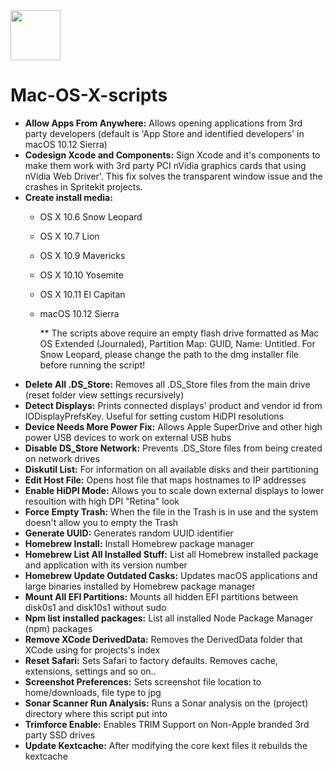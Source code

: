 <img src="http://i.imgur.com/4z5UPhJ.png" width="80px" />
<h1>Mac-OS-X-scripts</h1>


- <b>Allow Apps From Anywhere:</b> Allows opening applications from 3rd party developers (default is 'App Store and identified developers' in macOS 10.12 Sierra)
- <b>Codesign Xcode and Components:</b> Sign Xcode and it's components to make them work with 3rd party PCI nVidia graphics cards that using nVidia Web Driver'. This fix solves the transparent window issue and the crashes in Spritekit projects.
- <b>Create install media:</b>
  - OS X 10.6 Snow Leopard 
  - OS X 10.7 Lion
  - OS X 10.9 Mavericks 
  - OS X 10.10 Yosemite 
  - OS X 10.11 El Capitan
  - macOS 10.12 Sierra
 
     ** The scripts above require an empty flash drive formatted as Mac OS Extended (Journaled), Partition Map: GUID, Name: Untitled. For Snow Leopard, please change the path to the dmg installer file before running the script!
- <b>Delete All .DS_Store:</b> Removes all .DS_Store files from the main drive (reset folder view settings recursively)
- <b>Detect Displays:</b> Prints connected displays' product and vendor id from IODisplayPrefsKey. Useful for setting custom HiDPI resolutions
- <b>Device Needs More Power Fix:</b> Allows Apple SuperDrive and other high power USB devices to work on external USB hubs
- <b>Disable DS_Store Network:</b> Prevents .DS_Store files from being created on network drives
- <b>Diskutil List:</b> For information on all available disks and their partitioning
- <b>Edit Host File:</b> Opens host file that maps hostnames to IP addresses
- <b>Enable HiDPI Mode:</b> Allows you to scale down external displays to lower resoultion with high DPI "Retina" look
- <b>Force Empty Trash:</b> When the file in the Trash is in use and the system doesn't allow you to empty the Trash
- <b>Generate UUID:</b> Generates random UUID identifier
- <b>Homebrew Install:</b> Install Homebrew package manager
- <b>Homebrew List All Installed Stuff:</b> List all Homebrew installed package and application with its version number
- <b>Homebrew Update Outdated Casks:</b> Updates macOS applications and large binaries installed by Homebrew package manager
- <b>Mount All EFI Partitions:</b> Mounts all hidden EFI partitions between disk0s1 and disk10s1 without sudo
- <b>Npm list installed packages:</b> List all installed Node Package Manager (npm) packages
- <b>Remove XCode DerivedData:</b> Removes the DerivedData folder that XCode using for projects's index
- <b>Reset Safari:</b> Sets Safari to factory defaults. Removes cache, extensions, settings and so on..
- <b>Screenshot Preferences:</b> Sets screenshot file location to home/downloads, file type to jpg
- <b>Sonar Scanner Run Analysis:</b> Runs a Sonar analysis on the (project) directory where this script put into
- <b>Trimforce Enable:</b> Enables TRIM Support on Non-Apple branded 3rd party SSD drives
- <b>Update Kextcache:</b> After modifying the core kext files it rebuilds the kextcache
